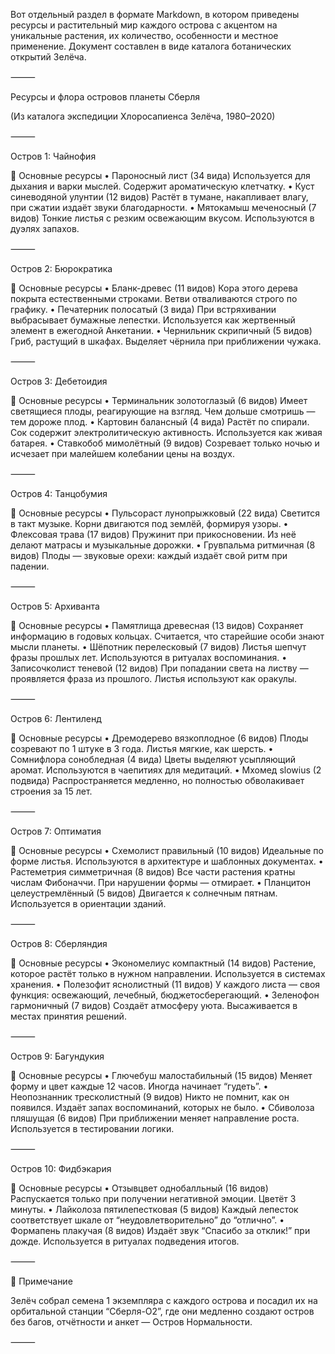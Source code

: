 Вот отдельный раздел в формате Markdown, в котором приведены ресурсы и растительный мир каждого острова с акцентом на уникальные растения, их количество, особенности и местное применение. Документ составлен в виде каталога ботанических открытий Зелёча.

⸻

Ресурсы и флора островов планеты Сберля

(Из каталога экспедиции Хлоросапиенса Зелёча, 1980–2020)

⸻

Остров 1: Чайнофия

🌿 Основные ресурсы
	•	Пароносный лист (34 вида)
Используется для дыхания и варки мыслей. Содержит ароматическую клетчатку.
	•	Куст синеводяной улунтии (12 видов)
Растёт в тумане, накапливает влагу, при сжатии издаёт звуки благодарности.
	•	Мятокамыш меченосный (7 видов)
Тонкие листья с резким освежающим вкусом. Используются в дуэлях запахов.

⸻

Остров 2: Бюрократика

🌿 Основные ресурсы
	•	Бланк-древес (11 видов)
Кора этого дерева покрыта естественными строками. Ветви отваливаются строго по графику.
	•	Печатерник полосатый (3 вида)
При встряхивании выбрасывает бумажные лепестки. Используется как жертвенный элемент в ежегодной Анкетании.
	•	Чернильник скрипичный (5 видов)
Гриб, растущий в шкафах. Выделяет чёрнила при приближении чужака.

⸻

Остров 3: Дебетоидия

🌿 Основные ресурсы
	•	Терминальник золотоглазый (6 видов)
Имеет светящиеся плоды, реагирующие на взгляд. Чем дольше смотришь — тем дороже плод.
	•	Картовин балансный (4 вида)
Растёт по спирали. Сок содержит электролитическую активность. Используется как живая батарея.
	•	Ставкобоб мимолётный (9 видов)
Созревает только ночью и исчезает при малейшем колебании цены на воздух.

⸻

Остров 4: Танцобумия

🌿 Основные ресурсы
	•	Пульсораст лунопрыжковый (22 вида)
Светится в такт музыке. Корни двигаются под землёй, формируя узоры.
	•	Флексовая трава (17 видов)
Пружинит при прикосновении. Из неё делают матрасы и музыкальные дорожки.
	•	Грувпальма ритмичная (8 видов)
Плоды — звуковые орехи: каждый издаёт свой ритм при падении.

⸻

Остров 5: Архиванта

🌿 Основные ресурсы
	•	Памятлища древесная (13 видов)
Сохраняет информацию в годовых кольцах. Считается, что старейшие особи знают мысли планеты.
	•	Шёпотник перелесковый (7 видов)
Листья шепчут фразы прошлых лет. Используются в ритуалах воспоминания.
	•	Записочколист теневой (12 видов)
При попадании света на листву — проявляется фраза из прошлого. Листья используют как оракулы.

⸻

Остров 6: Лентиленд

🌿 Основные ресурсы
	•	Дремодерево вязкоплодное (6 видов)
Плоды созревают по 1 штуке в 3 года. Листья мягкие, как шерсть.
	•	Сомнифлора сонобледная (4 вида)
Цветы выделяют усыпляющий аромат. Используются в чаепитиях для медитаций.
	•	Мхомед slowius (2 подвида)
Распространяется медленно, но полностью обволакивает строения за 15 лет.

⸻

Остров 7: Оптиматия

🌿 Основные ресурсы
	•	Схемолист правильный (10 видов)
Идеальные по форме листья. Используются в архитектуре и шаблонных документах.
	•	Растеметрия симметричная (8 видов)
Все части растения кратны числам Фибоначчи. При нарушении формы — отмирает.
	•	Планцитон целеустремлённый (5 видов)
Двигается к солнечным пятнам. Используется в ориентации зданий.

⸻

Остров 8: Сберляндия

🌿 Основные ресурсы
	•	Экономелиус компактный (14 видов)
Растение, которое растёт только в нужном направлении. Используется в системах хранения.
	•	Полезофит яснолистный (11 видов)
У каждого листа — своя функция: освежающий, лечебный, бюджетосберегающий.
	•	Зеленофон гармоничный (7 видов)
Создаёт атмосферу уюта. Высаживается в местах принятия решений.

⸻

Остров 9: Багундукия

🌿 Основные ресурсы
	•	Глючебуш малостабильный (15 видов)
Меняет форму и цвет каждые 12 часов. Иногда начинает “гудеть”.
	•	Неопознанник тресколистный (9 видов)
Никто не помнит, как он появился. Издаёт запах воспоминаний, которых не было.
	•	Сбиволоза пляшущая (6 видов)
При приближении меняет направление роста. Используется в тестировании логики.

⸻

Остров 10: Фидбэкария

🌿 Основные ресурсы
	•	Отзывцвет однобалльный (16 видов)
Распускается только при получении негативной эмоции. Цветёт 3 минуты.
	•	Лайколоза пятилепестковая (5 видов)
Каждый лепесток соответствует шкале от “неудовлетворительно” до “отлично”.
	•	Формапень плакучая (8 видов)
Издаёт звук “Спасибо за отклик!” при дожде. Используется в ритуалах подведения итогов.

⸻

📜 Примечание

Зелёч собрал семена 1 экземпляра с каждого острова и посадил их на орбитальной станции “Сберля-О2”, где они медленно создают остров без багов, отчётности и анкет — Остров Нормальности.

⸻
